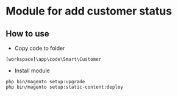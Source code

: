 # Module for add customer status

##  How to use

* Copy code to folder

```
[workspace]\app\code\Smart\Customer
```

* Install module

```
php bin/magento setup:upgrade
php bin/magento setup:static-content:deploy
```


